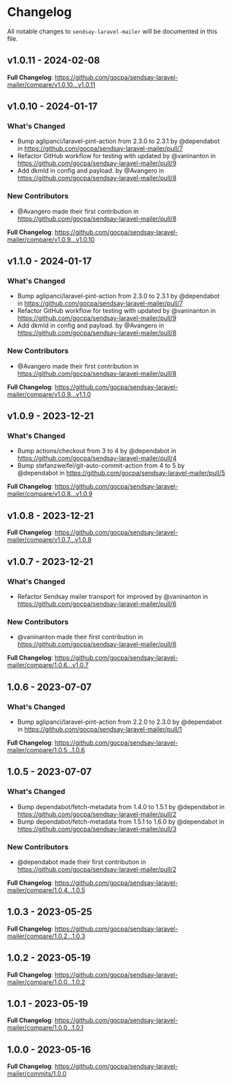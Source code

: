 # Changelog

All notable changes to `sendsay-laravel-mailer` will be documented in this file.

## v1.0.11 - 2024-02-08

**Full Changelog**: https://github.com/gocpa/sendsay-laravel-mailer/compare/v1.0.10...v1.0.11

## v1.0.10 - 2024-01-17

### What's Changed

* Bump aglipanci/laravel-pint-action from 2.3.0 to 2.3.1 by @dependabot in https://github.com/gocpa/sendsay-laravel-mailer/pull/7
* Refactor GitHub workflow for testing with updated by @vaninanton in https://github.com/gocpa/sendsay-laravel-mailer/pull/9
* Add dkmId in config and payload. by @Avangero in https://github.com/gocpa/sendsay-laravel-mailer/pull/8

### New Contributors

* @Avangero made their first contribution in https://github.com/gocpa/sendsay-laravel-mailer/pull/8

**Full Changelog**: https://github.com/gocpa/sendsay-laravel-mailer/compare/v1.0.9...v1.0.10

## v1.1.0 - 2024-01-17

### What's Changed

* Bump aglipanci/laravel-pint-action from 2.3.0 to 2.3.1 by @dependabot in https://github.com/gocpa/sendsay-laravel-mailer/pull/7
* Refactor GitHub workflow for testing with updated by @vaninanton in https://github.com/gocpa/sendsay-laravel-mailer/pull/9
* Add dkmId in config and payload. by @Avangero in https://github.com/gocpa/sendsay-laravel-mailer/pull/8

### New Contributors

* @Avangero made their first contribution in https://github.com/gocpa/sendsay-laravel-mailer/pull/8

**Full Changelog**: https://github.com/gocpa/sendsay-laravel-mailer/compare/v1.0.9...v1.1.0

## v1.0.9 - 2023-12-21

### What's Changed

* Bump actions/checkout from 3 to 4 by @dependabot in https://github.com/gocpa/sendsay-laravel-mailer/pull/4
* Bump stefanzweifel/git-auto-commit-action from 4 to 5 by @dependabot in https://github.com/gocpa/sendsay-laravel-mailer/pull/5

**Full Changelog**: https://github.com/gocpa/sendsay-laravel-mailer/compare/v1.0.8...v1.0.9

## v1.0.8 - 2023-12-21

**Full Changelog**: https://github.com/gocpa/sendsay-laravel-mailer/compare/v1.0.7...v1.0.8

## v1.0.7 - 2023-12-21

### What's Changed

* Refactor Sendsay mailer transport for improved by @vaninanton in https://github.com/gocpa/sendsay-laravel-mailer/pull/6

### New Contributors

* @vaninanton made their first contribution in https://github.com/gocpa/sendsay-laravel-mailer/pull/6

**Full Changelog**: https://github.com/gocpa/sendsay-laravel-mailer/compare/1.0.6...v1.0.7

## 1.0.6 - 2023-07-07

### What's Changed

- Bump aglipanci/laravel-pint-action from 2.2.0 to 2.3.0 by @dependabot in https://github.com/gocpa/sendsay-laravel-mailer/pull/1

**Full Changelog**: https://github.com/gocpa/sendsay-laravel-mailer/compare/1.0.5...1.0.6

## 1.0.5 - 2023-07-07

### What's Changed

- Bump dependabot/fetch-metadata from 1.4.0 to 1.5.1 by @dependabot in https://github.com/gocpa/sendsay-laravel-mailer/pull/2
- Bump dependabot/fetch-metadata from 1.5.1 to 1.6.0 by @dependabot in https://github.com/gocpa/sendsay-laravel-mailer/pull/3

### New Contributors

- @dependabot made their first contribution in https://github.com/gocpa/sendsay-laravel-mailer/pull/2

**Full Changelog**: https://github.com/gocpa/sendsay-laravel-mailer/compare/1.0.4...1.0.5

## 1.0.3 - 2023-05-25

**Full Changelog**: https://github.com/gocpa/sendsay-laravel-mailer/compare/1.0.2...1.0.3

## 1.0.2 - 2023-05-19

**Full Changelog**: https://github.com/gocpa/sendsay-laravel-mailer/compare/1.0.0...1.0.2

## 1.0.1 - 2023-05-19

**Full Changelog**: https://github.com/gocpa/sendsay-laravel-mailer/compare/1.0.0...1.0.1

## 1.0.0 - 2023-05-16

**Full Changelog**: https://github.com/gocpa/sendsay-laravel-mailer/commits/1.0.0
